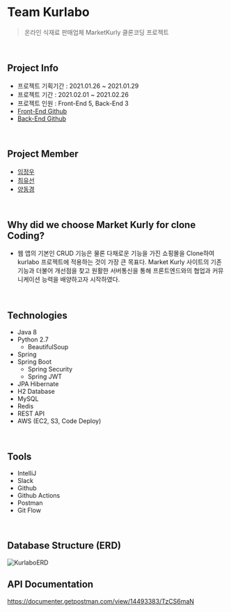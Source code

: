 # Team Kurlabo
> 온라인 식재료 판매업체 MarketKurly 클론코딩 프로젝트
<br>

## Project Info
- 프로젝트 기획기간 : 2021.01.26 ~ 2021.01.29
- 프로젝트 기간 : 2021.02.01 ~ 2021.02.26
- 프로젝트 인원 : Front-End 5, Back-End 3
- [Front-End Github](https://github.com/Kurlabo/frontend)
- [Back-End Github](https://github.com/Kurlabo/backend)
<br>

## Project Member
- [임정우](https://github.com/LimNoah)
- [최유선](https://github.com/Yus2on)
- [양동경](https://github.com/theVelopr)
<br>

## Why did we choose Market Kurly for clone Coding?
- 웹 앱의 기본인 CRUD 기능은 물론 다채로운 기능을 가진 쇼핑몰을 Clone하여 kurlabo 프로젝트에 적용하는 것이 가장 큰 목표다. Market Kurly 사이트의 기존 기능과 더불어 개선점을 찾고 원활한 서버통신을 통해 프론트엔드와의 협업과 커뮤니케이션 능력을 배양하고자 시작하였다.
<br>

## Technologies
- Java 8
- Python 2.7
  - BeautifulSoup
- Spring
- Spring Boot
  - Spring Security
  - Spring JWT
- JPA Hibernate
- H2 Database
- MySQL
- Redis
- REST API
- AWS (EC2, S3, Code Deploy)
<br>

## Tools
- IntelliJ
- Slack
- Github
- Github Actions
- Postman
- Git Flow
<br>

## Database Structure (ERD)
![KurlaboERD](https://user-images.githubusercontent.com/46306263/113847945-ee304800-97d2-11eb-8752-896451d85b70.png)
<br>

## API Documentation
https://documenter.getpostman.com/view/14493383/TzCS6maN
<br>
